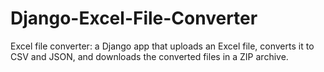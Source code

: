 # Django-Excel-File-Converter
Excel file converter: a Django app that uploads an Excel file, converts it to CSV and JSON, and downloads the converted files in a ZIP archive.
